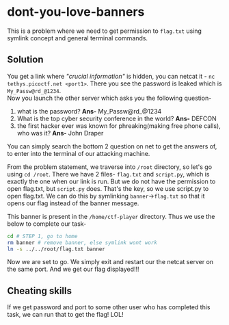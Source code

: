 # dont-you-love-banners
This is a problem where we need to get permission to `flag.txt` using symlink concept and general terminal commands. 

## Solution
You get a link where _"crucial information"_ is hidden, you can netcat it - `nc tethys.picoctf.net <port1>`. There you see the password is leaked which is `My_Passw@rd_@1234`. <br>
Now you launch the other server which asks you the following question-
<br>

1. what is the password?
**Ans-** My_Passw@rd_@1234
2. What is the top cyber security conference in the world?
**Ans-** DEFCON 
3. the first hacker ever was known for phreaking(making free phone calls), who was it?
**Ans-** John Draper

You can simply search the bottom 2 question on net to get the answers of, to enter into the terminal of our attacking machine. 
<br>

From the problem statement, we traverse into `/root` directory, so let's go using `cd /root`. There we have 2 files- `flag.txt` and `script.py`, which is exactly the one when our link is run. But we do not have the permission to open flag.txt, but `script.py` does. That's the key, so we use script.py to open flag.txt. We can do this by symlinking `banner`->`flag.txt` so that it opens our flag instead of the banner message.
<br>

This banner is present in the `/home/ctf-player` directory. Thus we use the below to complete our task-
```bash
cd # STEP 1, go to home
rm banner # remove banner, else symlink wont work
ln -s ../../root/flag.txt banner
```
Now we are set to go. We simply exit and restart our the netcat server on the same port. And we get our flag displayed!!!

## Cheating skills
If we get password and port to some other user who has completed this task, we can run that to get the flag! LOL!